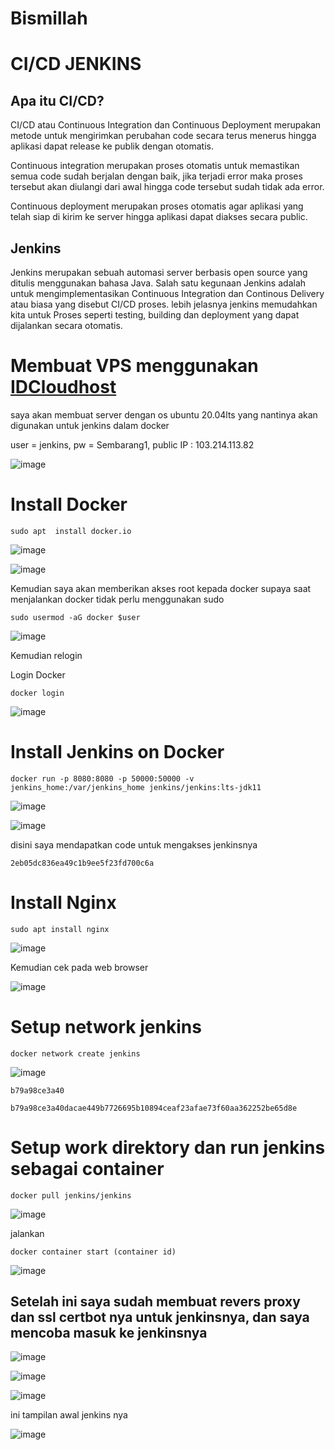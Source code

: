 # Bismillah

# CI/CD JENKINS

## Apa itu CI/CD?

CI/CD atau Continuous Integration dan Continuous Deployment merupakan metode untuk mengirimkan perubahan code secara terus menerus hingga aplikasi dapat release ke publik dengan otomatis.

Continuous integration merupakan proses otomatis untuk memastikan semua code sudah berjalan dengan baik, jika terjadi error maka proses tersebut akan diulangi dari awal hingga code tersebut sudah tidak ada error.

Continuous deployment merupakan proses otomatis agar aplikasi yang telah siap di kirim ke server hingga aplikasi dapat diakses secara public.

## Jenkins

Jenkins merupakan sebuah automasi server berbasis open source yang ditulis menggunakan bahasa Java. Salah satu kegunaan Jenkins adalah untuk mengimplementasikan Continuous Integration dan Continous Delivery atau biasa yang disebut CI/CD proses. lebih jelasnya jenkins memudahkan kita untuk Proses seperti testing, building dan deployment yang dapat dijalankan secara otomatis.

# Membuat VPS menggunakan [IDCloudhost](https://github.com/pinoezz/DevOps/blob/master/Stage-2/Week-2/Day-3/idcloudhost.com)

saya akan membuat server dengan os ubuntu 20.04lts yang nantinya akan digunakan untuk jenkins dalam docker

user = jenkins, pw = Sembarang1, public IP : 103.214.113.82

![image](https://user-images.githubusercontent.com/99697182/174062034-d384eb7e-1a91-4e66-be84-96982ea0c998.png)

# Install Docker

```
sudo apt  install docker.io
```

![image](https://user-images.githubusercontent.com/99697182/174063955-2b2808ae-6145-437b-bc56-0cd38fb9b681.png)

![image](https://user-images.githubusercontent.com/99697182/174064219-1477b2fc-0f33-4b6f-86e6-9cdae8aed8fa.png)

Kemudian saya akan memberikan akses root kepada docker supaya saat menjalankan docker tidak perlu menggunakan sudo

```
sudo usermod -aG docker $user
```
![image](https://user-images.githubusercontent.com/99697182/174064309-e3d038c2-db02-47b4-9948-3c0da18fa372.png)

Kemudian relogin

Login Docker

```
docker login
```

![image](https://user-images.githubusercontent.com/99697182/174064482-2d217f2a-c784-4edb-bcef-48f42fd0de8a.png)

# Install Jenkins on Docker

```
docker run -p 8080:8080 -p 50000:50000 -v jenkins_home:/var/jenkins_home jenkins/jenkins:lts-jdk11
```

![image](https://user-images.githubusercontent.com/99697182/174064850-dbe973ba-d66c-4595-a53e-ecdc8a6d439e.png)

![image](https://user-images.githubusercontent.com/99697182/174064962-15ed23f2-5a3b-46d7-8e18-4613dfd15664.png)

disini saya mendapatkan code untuk mengakses jenkinsnya

```
2eb05dc836ea49c1b9ee5f23fd700c6a
```

# Install Nginx

```
sudo apt install nginx
```
![image](https://user-images.githubusercontent.com/99697182/174065384-c6cf0c28-45da-4ddf-9bfd-26ffdeedc199.png)

Kemudian cek pada web browser

![image](https://user-images.githubusercontent.com/99697182/174065630-3fbc003e-ba5a-4750-b348-96dead6bb5a8.png)

# Setup network jenkins

```
docker network create jenkins
```

![image](https://user-images.githubusercontent.com/99697182/174066077-0970c1e9-1ce6-4f56-80d6-5ae610f608c2.png)

```
b79a98ce3a40
```

```
b79a98ce3a40dacae449b7726695b10894ceaf23afae73f60aa362252be65d8e
```

# Setup work direktory dan run jenkins sebagai container

```
docker pull jenkins/jenkins
```

![image](https://user-images.githubusercontent.com/99697182/174066615-39ca3a96-b8dd-4b30-a73d-6e40f75188ad.png)

jalankan

```
docker container start (container id)
```

![image](https://user-images.githubusercontent.com/99697182/174067004-0213f747-e75a-4047-bec4-6b4c40dc0f16.png)


## Setelah ini saya sudah membuat revers proxy dan ssl certbot nya untuk jenkinsnya, dan saya mencoba masuk ke jenkinsnya 

![image](https://user-images.githubusercontent.com/99697182/174069250-5969eef6-9caf-4d97-8325-e843baf1edee.png)

![image](https://user-images.githubusercontent.com/99697182/174071230-27c40804-242d-4b5c-bed3-bedb9dabca9a.png)

![image](https://user-images.githubusercontent.com/99697182/174072291-aa435029-14fb-4799-8ce0-b2d01ae7026b.png)

ini tampilan awal jenkins nya 

![image](https://user-images.githubusercontent.com/99697182/174072380-1fb01704-96e2-4f5b-9fde-106a908f5ce5.png)








